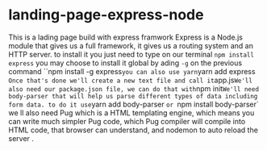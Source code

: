 # landing-page-express-node
This is a lading page build with express framwork 
 Express is a Node.js module that gives us a full framework, 
 it gives us a routing system and an HTTP server.
to install it you just need to type on our terminal 
`npm install express` you may choose to install it global by ading `-g` on the previous command
``npm install -g express` you can also use yarn `yarn add express`
Once that's done we'll create a new text file and call it`app.js`
We'll also need our package.json file, we can do that with `npm init`
We'll need body-parser that will help us parse different types of data
including form data. to do it use `yarn add body-parser `or `npm install body-parser`
we ll also need Pug which is a HTML templating engine, which means you can write
much simpler Pug code, which Pug compiler will compile into HTML code, 
that browser can understand, and nodemon to auto reload the server .
